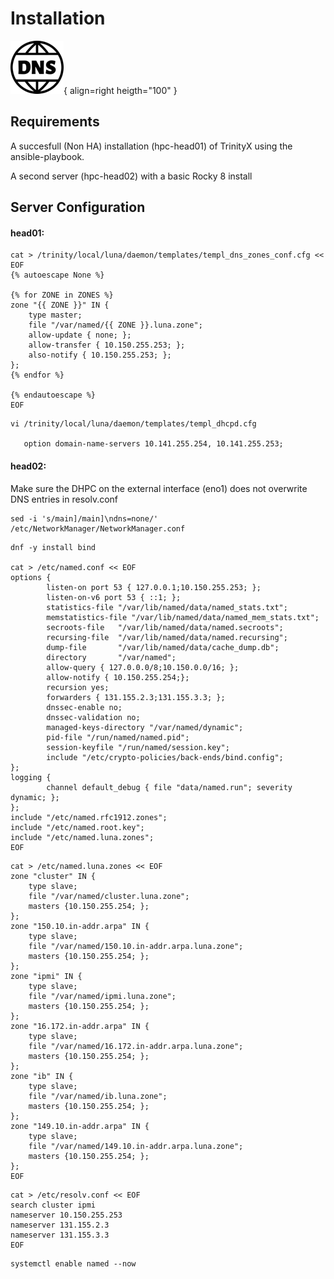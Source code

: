 # Installation

![DNS Logo](dns.png){ align=right heigth="100" }

## Requirements

A succesfull (Non HA) installation (hpc-head01) of TrinityX using the ansible-playbook.

A second server (hpc-head02) with a basic Rocky 8 install 

## Server Configuration

#### head01:

```shell
cat > /trinity/local/luna/daemon/templates/templ_dns_zones_conf.cfg << EOF
{% autoescape None %}

{% for ZONE in ZONES %}
zone "{{ ZONE }}" IN {
    type master;
    file "/var/named/{{ ZONE }}.luna.zone";
    allow-update { none; };
    allow-transfer { 10.150.255.253; };
    also-notify { 10.150.255.253; };
};
{% endfor %}

{% endautoescape %}
EOF
```

```shell
vi /trinity/local/luna/daemon/templates/templ_dhcpd.cfg

   option domain-name-servers 10.141.255.254, 10.141.255.253;
```
#### head02:

Make sure the DHPC on the external interface (eno1) does not overwrite DNS entries in resolv.conf
```shell
sed -i 's/main]/main]\ndns=none/' /etc/NetworkManager/NetworkManager.conf
```

```shell
dnf -y install bind

cat > /etc/named.conf << EOF
options {
        listen-on port 53 { 127.0.0.1;10.150.255.253; };
        listen-on-v6 port 53 { ::1; };
        statistics-file "/var/lib/named/data/named_stats.txt";
        memstatistics-file "/var/lib/named/data/named_mem_stats.txt";
        secroots-file   "/var/lib/named/data/named.secroots";
        recursing-file  "/var/lib/named/data/named.recursing";
        dump-file       "/var/lib/named/data/cache_dump.db";
        directory       "/var/named";
        allow-query { 127.0.0.0/8;10.150.0.0/16; };
        allow-notify { 10.150.255.254;};
        recursion yes;
        forwarders { 131.155.2.3;131.155.3.3; };
        dnssec-enable no;
        dnssec-validation no;
        managed-keys-directory "/var/named/dynamic";
        pid-file "/run/named/named.pid";
        session-keyfile "/run/named/session.key";
        include "/etc/crypto-policies/back-ends/bind.config";
};
logging {
        channel default_debug { file "data/named.run"; severity dynamic; };
};
include "/etc/named.rfc1912.zones";
include "/etc/named.root.key";
include "/etc/named.luna.zones";
EOF
```
```shell
cat > /etc/named.luna.zones << EOF
zone "cluster" IN {
    type slave;
    file "/var/named/cluster.luna.zone";
    masters {10.150.255.254; };
};
zone "150.10.in-addr.arpa" IN {
    type slave;
    file "/var/named/150.10.in-addr.arpa.luna.zone";
    masters {10.150.255.254; };
};
zone "ipmi" IN {
    type slave;
    file "/var/named/ipmi.luna.zone";
    masters {10.150.255.254; };
};
zone "16.172.in-addr.arpa" IN {
    type slave;
    file "/var/named/16.172.in-addr.arpa.luna.zone";
    masters {10.150.255.254; };
};
zone "ib" IN {
    type slave;
    file "/var/named/ib.luna.zone";
    masters {10.150.255.254; };
};
zone "149.10.in-addr.arpa" IN {
    type slave;
    file "/var/named/149.10.in-addr.arpa.luna.zone";
    masters {10.150.255.254; };
};
EOF
```
```shell
cat > /etc/resolv.conf << EOF
search cluster ipmi
nameserver 10.150.255.253
nameserver 131.155.2.3
nameserver 131.155.3.3
EOF
```

```shell
systemctl enable named --now
```




